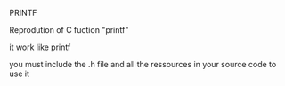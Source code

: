 PRINTF

Reprodution of C fuction "printf"

it work like printf

you must include the .h file and all the ressources in your source code to use it
